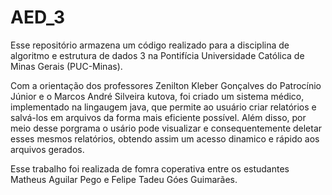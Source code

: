 # AED_3
Esse repositório armazena um código realizado para a disciplina de algoritmo e estrutura de dados 3 na Pontifícia Universidade Católica de Minas Gerais (PUC-Minas).

Com a orientação dos professores Zenilton Kleber Gonçalves do Patrocínio Júnior e o Marcos André Silveira kutova, foi criado um sistema médico, implementado na lingaugem java, que permite ao usuário criar relatórios e salvá-los em arquivos da forma mais eficiente possível. Além disso, por meio desse porgrama o usário pode visualizar e consequentemente deletar esses mesmos relatórios, obtendo assim um acesso dinamico e rápido aos arquivos gerados.

Esse trabalho foi realizada de fomra coperativa entre os estudantes Matheus Aguilar Pego e Felipe Tadeu Góes Guimarães.

